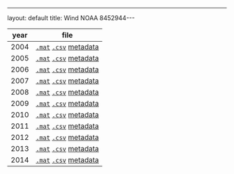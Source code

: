 ---
layout: default
title: Wind NOAA 8452944---

year | file
------|------
2004  |[``.mat``](Data/wind/8452944/2004/wind_2004_8452944.mat) [``.csv``](Data/wind/8452944/2004/wind_2004_8452944.csv) [metadata](Data/wind/8452944/2004/README_wind_2004_8452944.json)
2005  |[``.mat``](Data/wind/8452944/2005/wind_2005_8452944.mat) [``.csv``](Data/wind/8452944/2005/wind_2005_8452944.csv) [metadata](Data/wind/8452944/2005/README_wind_2005_8452944.json)
2006  |[``.mat``](Data/wind/8452944/2006/wind_2006_8452944.mat) [``.csv``](Data/wind/8452944/2006/wind_2006_8452944.csv) [metadata](Data/wind/8452944/2006/README_wind_2006_8452944.json)
2007  |[``.mat``](Data/wind/8452944/2007/wind_2007_8452944.mat) [``.csv``](Data/wind/8452944/2007/wind_2007_8452944.csv) [metadata](Data/wind/8452944/2007/README_wind_2007_8452944.json)
2008  |[``.mat``](Data/wind/8452944/2008/wind_2008_8452944.mat) [``.csv``](Data/wind/8452944/2008/wind_2008_8452944.csv) [metadata](Data/wind/8452944/2008/README_wind_2008_8452944.json)
2009  |[``.mat``](Data/wind/8452944/2009/wind_2009_8452944.mat) [``.csv``](Data/wind/8452944/2009/wind_2009_8452944.csv) [metadata](Data/wind/8452944/2009/README_wind_2009_8452944.json)
2010  |[``.mat``](Data/wind/8452944/2010/wind_2010_8452944.mat) [``.csv``](Data/wind/8452944/2010/wind_2010_8452944.csv) [metadata](Data/wind/8452944/2010/README_wind_2010_8452944.json)
2011  |[``.mat``](Data/wind/8452944/2011/wind_2011_8452944.mat) [``.csv``](Data/wind/8452944/2011/wind_2011_8452944.csv) [metadata](Data/wind/8452944/2011/README_wind_2011_8452944.json)
2012  |[``.mat``](Data/wind/8452944/2012/wind_2012_8452944.mat) [``.csv``](Data/wind/8452944/2012/wind_2012_8452944.csv) [metadata](Data/wind/8452944/2012/README_wind_2012_8452944.json)
2013  |[``.mat``](Data/wind/8452944/2013/wind_2013_8452944.mat) [``.csv``](Data/wind/8452944/2013/wind_2013_8452944.csv) [metadata](Data/wind/8452944/2013/README_wind_2013_8452944.json)
2014  |[``.mat``](Data/wind/8452944/2014/wind_2014_8452944.mat) [``.csv``](Data/wind/8452944/2014/wind_2014_8452944.csv) [metadata](Data/wind/8452944/2014/README_wind_2014_8452944.json)
